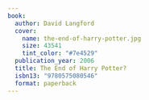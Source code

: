 ```yaml
---
book:
  author: David Langford
  cover:
    name: the-end-of-harry-potter.jpg
    size: 43541
    tint_color: "#7e4529"
  publication_year: 2006
  title: The End of Harry Potter?
  isbn13: "9780575080546"
  format: paperback
---
```


